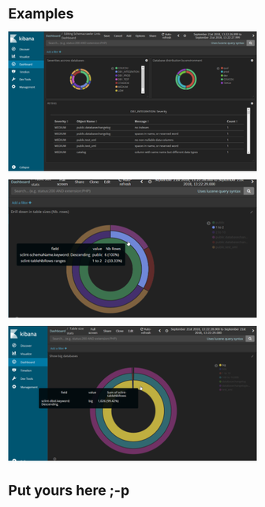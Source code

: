 # Examples

![Simple Kibana dashboard screenshot](img/COVER.png "Screenshot")

![Drill down in tables sizes](img/drill-down-in-table-sizes.png "Screenshot")

![Identify biggest schemas and drill into tables](img/identify-biggest-schemas-up-to-table.png "Screenshot")

# Put yours here ;-p